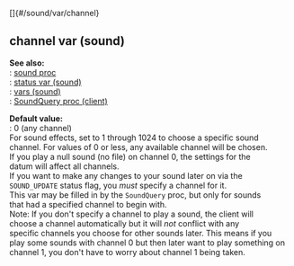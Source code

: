 []{#/sound/var/channel}    
## channel var (sound)    
**See also:**    
:   [sound proc](ref/proc/sound)    
:   [status var (sound)](ref/sound/var/status)    
:   [vars (sound)](ref/sound/var)    
:   [SoundQuery proc (client)](ref/client/proc/SoundQuery)    
<!-- -->    
**Default value:**    
:   0 (any channel)    
For sound effects, set to 1 through 1024 to choose a specific sound    
channel. For values of 0 or less, any available channel will be chosen.    
If you play a null sound (no file) on channel 0, the settings for the    
datum will affect all channels.    
If you want to make any changes to your sound later on via the    
`SOUND_UPDATE` status flag, you *must* specify a channel for it.    
This var may be filled in by the `SoundQuery` proc, but only for sounds    
that had a specified channel to begin with.    
Note: If you don\'t specify a channel to play a sound, the client will    
choose a channel automatically but it will *not* conflict with any    
specific channels you choose for other sounds later. This means if you    
play some sounds with channel 0 but then later want to play something on    
channel 1, you don\'t have to worry about channel 1 being taken.  
